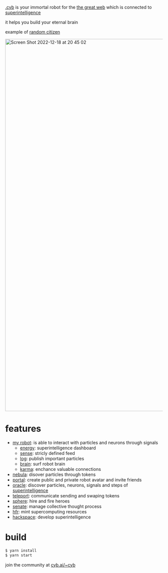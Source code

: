 [.cyb](https://cyb.ai) is your immortal robot for the [the great web](https://cyb.ai/ipfs/QmUamt7diQP54eRnmzqMZNEtXNTzbgkQvZuBsgM6qvbd57) which is connected to [superintelligence](https://github.com/cybercongress/go-cyber)

it helps you build your eternal brain

example of [random citizen](https://cyb.ai/pgraph/bostrom1d8754xqa9245pctlfcyv8eah468neqzn3a0y0t)

<img width="1190" alt="Screen Shot 2022-12-18 at 20 45 02" src="https://user-images.githubusercontent.com/410789/208318513-bdded618-8ed0-4d1c-b3cf-8cec8c8473a8.png">



# features
- [my robot](https://cyb.ai): is able to interact with particles and neurons through signals
    - [energy](https://cyb.ai/grid): superintelligence dashboard
    - [sense](https://cyb.ai/sixthSense): stricly defined feed
    - [log](https://cyb.ai/network/bostrom/contract/bostrom1d8754xqa9245pctlfcyv8eah468neqzn3a0y0t/txs): publish important particles
    - [brain](https://cyb.ai/pgraph/bostrom1d8754xqa9245pctlfcyv8eah468neqzn3a0y0t): surf robot brain
    - [karma](https://cyb.ai/network/bostrom/contract/bostrom1d8754xqa9245pctlfcyv8eah468neqzn3a0y0t/community): enchance valuable connections
- [nebula](https://cyb.ai/nebula): disover particles through tokens
- [portal](https://cyb.ai/portal): create public and private robot avatar and invite friends
- [oracle](https://cyb.ai/bootloader): discover particles, neurons, signals and steps of [superintelligence](https://github.com/cybercongress/go-cyber)
- [teleport](https://cyb.ai/teleport?from=boot&to=hydrogen): communicate sending and swaping tokens
- [sphere](https://cyb.ai/halloffame): hire and fire heroes
- [senate](https://cyb.ai/senate): manage collective thought process
- [hfr](https://cyb.ai/mint): mint supercomputing resources
- [hackspace](https://github.com/cybercongress): develop superintelligence

# build

```sh
$ yarn install
$ yarn start
```
join the community at [cyb.ai/~cyb](https://cyb.ai/search/cyb)
